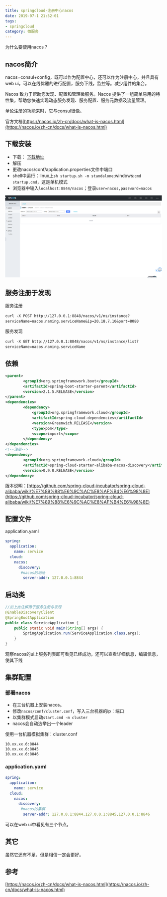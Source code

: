 ```yaml
---
title: springcloud-注册中心nacos
date: 2019-07-1 21:52:01
tags: 
- springcloud
category: 微服务
---
```


为什么要使用nacos？
<!--more-->

## nacos简介

nacos=consul+config，既可以作为配置中心，还可以作为注册中心，并且具有web ui，可以在线优雅的进行配置，服务下线，监控等。减少组件的集合。

Nacos 致力于帮助您发现、配置和管理微服务。Nacos 提供了一组简单易用的特性集，帮助您快速实现动态服务发现、服务配置、服务元数据及流量管理。

单论注册的功能来时，它与consul很像。

官方文档[https://nacos.io/zh-cn/docs/what-is-nacos.html](https://nacos.io/zh-cn/docs/what-is-nacos.html)

## 下载安装
- 下载： [下载地址](https://github.com/alibaba/nacos/releases)
- 解压
- 更改nacos/conf/application.properties文件中端口
- shell中运行：linux上`sh startup.sh -m standalone`;windows:`cmd startup.cmd`，这是单机模式
- 浏览器中输入`localhost:8844/nacos`；登录`user=nacos,password=nacos`


![nacos](springcloud-注册中心nacos/nacos注册.png)

## 服务注册于发现
服务注册

`curl -X POST http://127.0.0.1:8848/nacos/v1/ns/instance?serviceName=nacos.naming.serviceName&ip=20.18.7.10&port=8080`

服务发现

`curl -X GET http://127.0.0.1:8848/nacos/v1/ns/instance/list?serviceName=nacos.naming.serviceName`

## 依赖
```xml
<parent>
        <groupId>org.springframework.boot</groupId>
        <artifactId>spring-boot-starter-parent</artifactId>
        <version>2.1.5.RELEASE</version>
</parent>
<dependencies>
        <dependency>
            <groupId>org.springframework.cloud</groupId>
            <artifactId>spring-cloud-dependencies</artifactId>
            <version>Greenwich.RELEASE</version>
            <type>pom</type>
            <scope>import</scope>
        </dependency>
</dependencies>
<!--注册-->
<dependency>
        <groupId>org.springframework.cloud</groupId>
        <artifactId>spring-cloud-starter-alibaba-nacos-discovery</artifactId>
        <version>0.9.0.RELEASE</version>
</dependency>
```
版本说明：[https://github.com/spring-cloud-incubator/spring-cloud-alibaba/wiki/%E7%89%88%E6%9C%AC%E8%AF%B4%E6%98%8E](https://github.com/spring-cloud-incubator/spring-cloud-alibaba/wiki/%E7%89%88%E6%9C%AC%E8%AF%B4%E6%98%8E)

## 配置文件
application.yaml
```yaml
spring:
  application:
    name: service
  cloud:
    nacos:
      discovery:
       #nacos的地址
        server-addr: 127.0.0.1:8844
```
## 启动类
```java
//加上此注解用于服务注册与发现
@EnableDiscoveryClient
@SpringBootApplication
public class ServiceApplication {
    public static void main(String[] args) {
        SpringApplication.run(ServiceApplication.class,args);
    }
}
```

观察nacos的ui上服务列表即可看见已经成功，还可以查看详细信息，编辑信息，使其下线

## 集群配置
### 部署nacos
- 在三台机器上安装nacos。
- 修改`nacos/conf/cluster.conf`，写入三台机器的ip：端口
- 以集群模式启动`start.cmd -m cluster`
- nacos会自动选举出一个leader

使用一台机器模拟集群：cluster.conf
```
10.xx.xx.6:8844
10.xx.xx.6:8845
10.xx.xx.6:8846
```
### application.yaml
```yaml
spring:
  application:
    name: service
  cloud:
    nacos:
      discovery:
       #nacos的集群
        server-addr: 127.0.0.1:8844,127.0.0.1:8845,127.0.0.1:8846
```
可以在web ui中看见有三个节点。

## 其它

虽然它还有不足，但是相信一定会更好。

## 参考
[https://nacos.io/zh-cn/docs/what-is-nacos.html](https://nacos.io/zh-cn/docs/what-is-nacos.html)